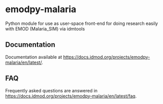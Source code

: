# emodpy-malaria
Python module for use as user-space front-end for doing research easily with EMOD (Malaria_SIM) via idmtools

## Documentation

Documentation available at https://docs.idmod.org/projects/emodpy-malaria/en/latest/.

## FAQ

Frequently asked questions are answered in https://docs.idmod.org/projects/emodpy-malaria/en/latest/faq.

